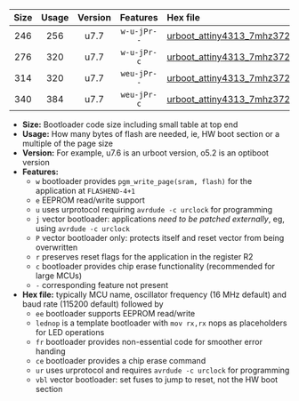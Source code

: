 |Size|Usage|Version|Features|Hex file|
|:-:|:-:|:-:|:-:|:--|
|246|256|u7.7|`w-u-jPr--`|[urboot_attiny4313_7mhz3728_115200bps_lednop_fr_ur_vbl.hex](https://raw.githubusercontent.com/stefanrueger/urboot.hex/main/mcus/attiny4313/fcpu_7mhz3728/115200_bps/urboot_attiny4313_7mhz3728_115200bps_lednop_fr_ur_vbl.hex)|
|276|320|u7.7|`w-u-jPr-c`|[urboot_attiny4313_7mhz3728_115200bps_lednop_fr_ce_ur_vbl.hex](https://raw.githubusercontent.com/stefanrueger/urboot.hex/main/mcus/attiny4313/fcpu_7mhz3728/115200_bps/urboot_attiny4313_7mhz3728_115200bps_lednop_fr_ce_ur_vbl.hex)|
|314|320|u7.7|`weu-jPr--`|[urboot_attiny4313_7mhz3728_115200bps_ee_lednop_fr_ur_vbl.hex](https://raw.githubusercontent.com/stefanrueger/urboot.hex/main/mcus/attiny4313/fcpu_7mhz3728/115200_bps/urboot_attiny4313_7mhz3728_115200bps_ee_lednop_fr_ur_vbl.hex)|
|340|384|u7.7|`weu-jPr-c`|[urboot_attiny4313_7mhz3728_115200bps_ee_lednop_fr_ce_ur_vbl.hex](https://raw.githubusercontent.com/stefanrueger/urboot.hex/main/mcus/attiny4313/fcpu_7mhz3728/115200_bps/urboot_attiny4313_7mhz3728_115200bps_ee_lednop_fr_ce_ur_vbl.hex)|

- **Size:** Bootloader code size including small table at top end
- **Usage:** How many bytes of flash are needed, ie, HW boot section or a multiple of the page size
- **Version:** For example, u7.6 is an urboot version, o5.2 is an optiboot version
- **Features:**
  + `w` bootloader provides `pgm_write_page(sram, flash)` for the application at `FLASHEND-4+1`
  + `e` EEPROM read/write support
  + `u` uses urprotocol requiring `avrdude -c urclock` for programming
  + `j` vector bootloader: applications *need to be patched externally*, eg, using `avrdude -c urclock`
  + `P` vector bootloader only: protects itself and reset vector from being overwritten
  + `r` preserves reset flags for the application in the register R2
  + `c` bootloader provides chip erase functionality (recommended for large MCUs)
  + `-` corresponding feature not present
- **Hex file:** typically MCU name, oscillator frequency (16 MHz default) and baud rate (115200 default) followed by
  + `ee` bootloader supports EEPROM read/write
  + `lednop` is a template bootloader with `mov rx,rx` nops as placeholders for LED operations
  + `fr` bootloader provides non-essential code for smoother error handing
  + `ce` bootloader provides a chip erase command
  + `ur` uses urprotocol and requires `avrdude -c urclock` for programming
  + `vbl` vector bootloader: set fuses to jump to reset, not the HW boot section

